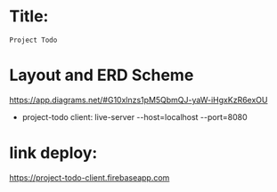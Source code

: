 # Title: 
```
Project Todo
```


# Layout and ERD Scheme
https://app.diagrams.net/#G10xlnzs1pM5QbmQJ-yaW-iHgxKzR6exOU

- project-todo client: live-server --host=localhost --port=8080

# link deploy:
https://project-todo-client.firebaseapp.com